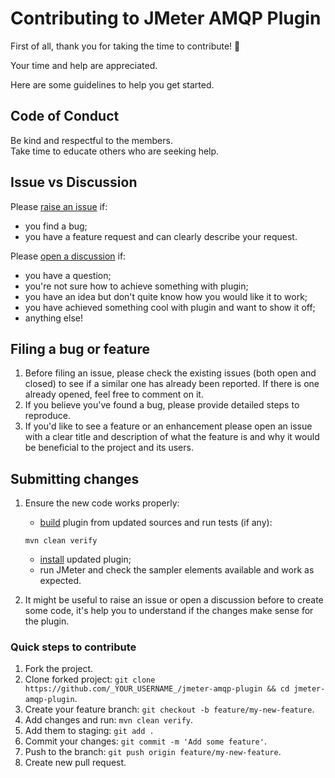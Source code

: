 # Contributing to JMeter AMQP Plugin

First of all, thank you for taking the time to contribute! :tada:

Your time and help are appreciated.

Here are some guidelines to help you get started.

## Code of Conduct

Be kind and respectful to the members.\
Take time to educate others who are seeking help.

## Issue vs Discussion

Please [raise an issue](https://github.com/aliesbelik/jmeter-amqp-plugin/issues) if:

* you find a bug;
* you have a feature request and can clearly describe your request.

Please [open a discussion](https://github.com/aliesbelik/jmeter-amqp-plugin/discussions) if:

* you have a question;
* you're not sure how to achieve something with plugin;
* you have an idea but don't quite know how you would like it to work;
* you have achieved something cool with plugin and want to show it off;
* anything else!

## Filing a bug or feature

1. Before filing an issue, please check the existing issues (both open and closed) to see
   if a similar one has already been reported.
   If there is one already opened, feel free to comment on it.
2. If you believe you've found a bug, please provide detailed steps to reproduce.
3. If you'd like to see a feature or an enhancement please open an issue with a clear title
   and description of what the feature is and why it would be beneficial to the project and its users.

## Submitting changes

1. Ensure the new code works properly:

    * [build](README.md#build) plugin from updated sources and run tests (if any):

    ```
    mvn clean verify
    ```

    * [install](README.md#install) updated plugin;
    * run JMeter and check the sampler elements available and work as expected.

2. It might be useful to raise an issue or open a discussion before to create some code,
   it's help you to understand if the changes make sense for the plugin.

### Quick steps to contribute

1. Fork the project.
2. Clone forked project: `git clone https://github.com/_YOUR_USERNAME_/jmeter-amqp-plugin && cd jmeter-amqp-plugin`.
3. Create your feature branch: `git checkout -b feature/my-new-feature`.
4. Add changes and run: `mvn clean verify`.
5. Add them to staging: `git add .`
6. Commit your changes: `git commit -m 'Add some feature'`.
7. Push to the branch: `git push origin feature/my-new-feature`.
8. Create new pull request.
